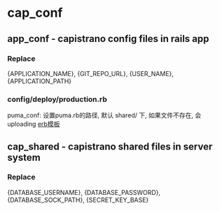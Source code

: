 # cap_conf

## app_conf - capistrano config files in rails app
### Replace
{APPLICATION_NAME}, {GIT_REPO_URL}, {USER_NAME}, {APPLICATION_PATH}
### config/deploy/production.rb
puma_conf: 设置puma.rb的路径, 默认 shared/ 下, 如果文件不存在, 会uploading [erb模板](https://github.com/seuros/capistrano-puma/blob/master/lib/capistrano/templates/puma.rb.erb)

## cap_shared - capistrano shared files in server system
### Replace
{DATABASE_USERNAME}, {DATABASE_PASSWORD}, {DATABASE_SOCK_PATH}, {SECRET_KEY_BASE}